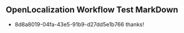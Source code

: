## OpenLocalization Workflow Test MarkDown
* 8d8a8019-04fa-43e5-91b9-d27dd5e1b766 thanks!

<!--HONumber=Jan17_HO1-->


